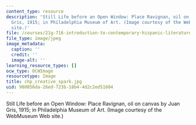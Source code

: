 ```yaml
---
content_type: resource
description: 'Still Life before an Open Window: Place Ravignan, oil on canvas by Juan
  Gris, 1915; in Philadelphia Museum of Art. (Image courtesy of the WebMuseum Web
  site.)'
file: /courses/21g-716-introduction-to-contemporary-hispanic-literature-spring-2005/980856da26ed723b18b44d2c2ed51604_chp_creative_spark.jpg
file_type: image/jpeg
image_metadata:
  caption: ''
  credit: ''
  image-alt: ''
learning_resource_types: []
ocw_type: OCWImage
resourcetype: Image
title: chp_creative_spark.jpg
uid: 980856da-26ed-723b-18b4-4d2c2ed51604
---
```

Still Life before an Open Window: Place Ravignan, oil on canvas by Juan Gris, 1915; in Philadelphia Museum of Art. (Image courtesy of the WebMuseum Web site.)

